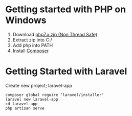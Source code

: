# Getting started with PHP on Windows

1. Download [php7.x.zip (Non Thread Safe)](http://windows.php.net/download#php-7.2)
2. Extract zip into C:/
3. Add php into PATH
4. Install [Composer](https://getcomposer.org/download/)

# Getting Started with Laravel
Create new project; laravel-app
```
composer global require "laravel/installer"
laravel new laravel-app
cd laravel-app
php artisan serve
```